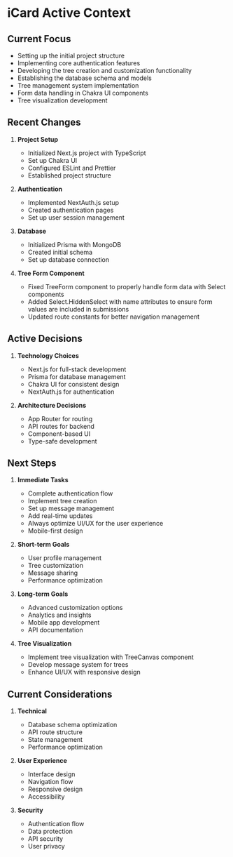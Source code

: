 # iCard Active Context

## Current Focus

- Setting up the initial project structure
- Implementing core authentication features
- Developing the tree creation and customization functionality
- Establishing the database schema and models
- Tree management system implementation
- Form data handling in Chakra UI components
- Tree visualization development

## Recent Changes

1. **Project Setup**

   - Initialized Next.js project with TypeScript
   - Set up Chakra UI
   - Configured ESLint and Prettier
   - Established project structure

2. **Authentication**

   - Implemented NextAuth.js setup
   - Created authentication pages
   - Set up user session management

3. **Database**

   - Initialized Prisma with MongoDB
   - Created initial schema
   - Set up database connection

4. **Tree Form Component**

   - Fixed TreeForm component to properly handle form data with Select components
   - Added Select.HiddenSelect with name attributes to ensure form values are included in submissions
   - Updated route constants for better navigation management

## Active Decisions

1. **Technology Choices**

   - Next.js for full-stack development
   - Prisma for database management
   - Chakra UI for consistent design
   - NextAuth.js for authentication

2. **Architecture Decisions**
   - App Router for routing
   - API routes for backend
   - Component-based UI
   - Type-safe development

## Next Steps

1. **Immediate Tasks**

   - Complete authentication flow
   - Implement tree creation
   - Set up message management
   - Add real-time updates
   - Always optimize UI/UX for the user experience
   - Mobile-first design

2. **Short-term Goals**

   - User profile management
   - Tree customization
   - Message sharing
   - Performance optimization

3. **Long-term Goals**

   - Advanced customization options
   - Analytics and insights
   - Mobile app development
   - API documentation

4. **Tree Visualization**

   - Implement tree visualization with TreeCanvas component
   - Develop message system for trees
   - Enhance UI/UX with responsive design

## Current Considerations

1. **Technical**

   - Database schema optimization
   - API route structure
   - State management
   - Performance optimization

2. **User Experience**

   - Interface design
   - Navigation flow
   - Responsive design
   - Accessibility

3. **Security**
   - Authentication flow
   - Data protection
   - API security
   - User privacy
